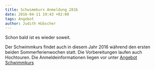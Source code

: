 ```yaml
---
title: Schwimmkurs Anmeldung 2016
date: 2016-04-11 19:43 +02:00
tags: Angebot
author: Judith Hübscher
---
```


Schon bald ist es wieder soweit. 

Der Schwimmkurs findet auch in diesem Jahr 2016 während den ersten beiden Sommerferienwochen statt. Die Vorbereitungen laufen auch Hochtouren. Die Anmeldeinformationen liegen vor unter [Angebot Schwimmkurs](/angebot/#Schwimmkurs)
